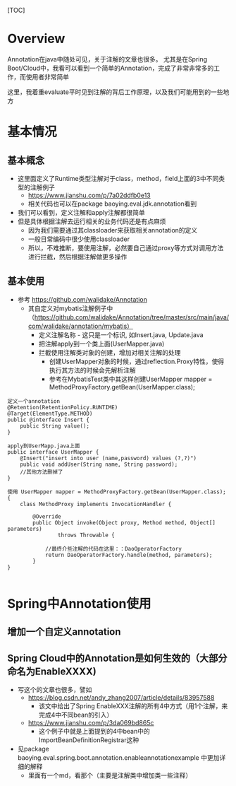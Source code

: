 [TOC]
# Overview
Annotation在java中随处可见，关于注解的文章也很多。
尤其是在Spring Boot/Cloud中，我看可以看到一个简单的Annotation，完成了非常非常多的工作，而使用者非常简单

这里，我着重evaluate平时见到注解的背后工作原理，以及我们可能用到的一些地方

# 基本情况
## 基本概念
- 这里面定义了Runtime类型注解对于class，method，field上面的3中不同类型的注解例子
  - https://www.jianshu.com/p/7a02ddfb0e13
  - 相关代码也可以在package baoying.eval.jdk.annotation看到
- 我们可以看到，定义注解和apply注解都很简单
- 但是具体根据注解去运行相关的业务代码还是有点麻烦
  - 因为我们需要通过其classloader来获取相关annotation的定义
  - 一般日常编码中很少使用classloader
  - 所以，不难推断，要使用注解，必然要自己通过proxy等方式对调用方法进行拦截，然后根据注解做更多操作
## 基本使用
- 参考 https://github.com/walidake/Annotation
  - 其自定义对mybatis注解例子中（https://github.com/walidake/Annotation/tree/master/src/main/java/com/walidake/annotation/mybatis）
    - 定义注解名称 - 这只是一个标识, 如Insert.java, Update.java
    - 把注解apply到一个类上面(UserMapper.java) 
    - 拦截使用注解类对象的创建，增加对相关注解的处理
      - 创建UserMapper对象的时候，通过reflection.Proxy特性，使得执行其方法的时候会先解析注解
      - 参考在MybatisTest类中其这样创建UserMapper mapper = MethodProxyFactory.getBean(UserMapper.class);
```
定义一个annotation
@Retention(RetentionPolicy.RUNTIME)
@Target(ElementType.METHOD)
public @interface Insert {
	public String value();
}

apply到UserMapp.java上面
public interface UserMapper {
    @Insert("insert into user (name,password) values (?,?)")
    public void addUser(String name, String password);
    //其他方法删掉了
}

使用 UserMapper mapper = MethodProxyFactory.getBean(UserMapper.class);
{
    class MethodProxy implements InvocationHandler {
    
        @Override
        public Object invoke(Object proxy, Method method, Object[] parameters)
                throws Throwable {

            //最终介些注解的代码在这里：：DaoOperatorFactory
            return DaoOperatorFactory.handle(method, parameters);
        }
}


```    


# Spring中Annotation使用
## 增加一个自定义annotation
## Spring Cloud中的Annotation是如何生效的（大部分命名为EnableXXXX)
- 写这个的文章也很多，譬如
  - https://blog.csdn.net/andy_zhang2007/article/details/83957588
    - 该文中给出了Spring EnableXXX注解的所有4中方式（用1个注解，来完成4中不同bean的引入）
  - https://www.jianshu.com/p/3da069bd865c
    - 这个例子中就是上面提到的4中bean中的ImportBeanDefinitionRegistrar这种
- 见package baoying.eval.spring.boot.annotation.enableannotationexample 中更加详细的解释
  - 里面有一个md，看那个（主要是注解类中增加类一些注释）
